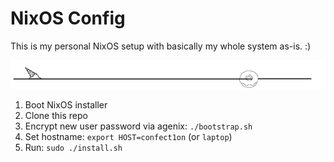 # NixOS Config

This is my personal NixOS setup with basically my whole system as-is. :)

![](divider.png)

1. Boot NixOS installer
2. Clone this repo
3. Encrypt new user password via agenix: `./bootstrap.sh`
4. Set hostname: `export HOST=confect1on` (or `laptop`)
5. Run: `sudo ./install.sh`